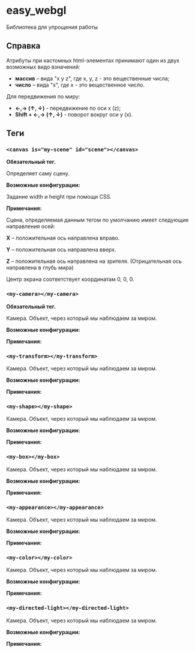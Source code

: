 # easy_webgl

Библиотека для упрощения работы

## Справка
Атрибуты при кастомных html-элементах принимают один из двух возможных видо взначений:
 * **массив** – вида "x y z", где x, y, z - это вещественные числа;
 * **число**  – вида "x", где x - это вещественное число.



Для передвижения по миру:

* **←,→ (↑, ↓)** - передвижение по оси x (z);
* **Shift +  ←,→ (↑, ↓)** - поворот вокруг оси y (x).



## Теги

### ``` <canvas is="my-scene" id="scene"></canvas> ```

**Обязательный тег.**

Определяет саму сцену.

**Возможные конфигурации:**

Задание width и height при помощи CSS.

**Примечания:**

Сцена, определяемая данным тегом по умолчанию имеет следующие направления осей:

**X** – положительная ось направлена вправо.

**Y** – положительная ось направлена вверх.

**Z** – положительная ось направлена на зрителя. (Отрицательная ось направлена в глубь мира)

Центр экрана соответствует координатам 0, 0, 0.

### ``` <my-camera></my-camera> ```

**Обязательный тег.**

Камера. Объект, через который мы наблюдаем за миром.

**Возможные конфигурации:**

**Примечания:**

### ``` <my-transform></my-transform> ```

Камера. Объект, через который мы наблюдаем за миром.

**Возможные конфигурации:**

**Примечания:**

### ``` <my-shape></my-shape> ```

Камера. Объект, через который мы наблюдаем за миром.

**Возможные конфигурации:**

**Примечания:**

### ``` <my-box></my-box> ```

Камера. Объект, через который мы наблюдаем за миром.

**Возможные конфигурации:**

**Примечания:**

### ``` <my-appearance></my-appearance> ```

Камера. Объект, через который мы наблюдаем за миром.

**Возможные конфигурации:**

**Примечания:**

### ``` <my-color></my-color> ```

Камера. Объект, через который мы наблюдаем за миром.

**Возможные конфигурации:**

**Примечания:**

### ``` <my-directed-light></my-directed-light> ```

Камера. Объект, через который мы наблюдаем за миром.

**Возможные конфигурации:**

**Примечания:**